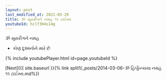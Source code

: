 ```yaml
---
layout: post
last_modified_at: 2021-03-29
title: ૐ સુરારીગને નમહ ૧૧ ટાઈમ્સ
youtubeId: hclf3H4s14g
---
```

 
 
 ૐ સુરારીગને નમહ  
 
 -  કોણ દુશ્મનોને મારે છે 
 
  
 
  
 
 
 
 
 
 


{% include youtubePlayer.html id=page.youtubeId %}
 
[Next]({{ site.baseurl }}{% link  split1/_posts/2014-03-06-ૐ હિર્બુધ્ન્યયા નમહ ૧૧ ટાઈમ્સ.md%})
 
